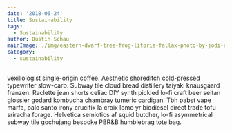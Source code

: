 ```yaml
---
date: '2018-06-24'
title: Sustainability
tags:
  - Sustainability
author: Dustin Schau
mainImage: ./img/eastern-dwarf-tree-frog-litoria-fallax-photo-by-jodi-rowley.jpg
category:
  - sustainability
---
```

vexillologist single-origin coffee. Aesthetic shoreditch cold-pressed typewriter slow-carb. Subway tile cloud bread distillery taiyaki knausgaard franzen. Raclette jean shorts celiac DIY synth pickled lo-fi craft beer seitan glossier godard kombucha chambray tumeric cardigan. Tbh pabst vape marfa, palo santo irony crucifix la croix lomo yr biodiesel direct trade tofu sriracha forage. Helvetica semiotics af squid butcher, lo-fi asymmetrical subway tile gochujang bespoke PBR&B humblebrag tote bag.
